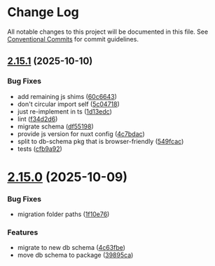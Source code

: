 # Change Log

All notable changes to this project will be documented in this file.
See [Conventional Commits](https://conventionalcommits.org) for commit guidelines.

## [2.15.1](https://github.com/Esposter/Esposter/compare/v2.15.0...v2.15.1) (2025-10-10)

### Bug Fixes

* add remaining js shims ([60c6643](https://github.com/Esposter/Esposter/commit/60c66434c940ca9610333e68e10a246fa7772716))
* don't circular import self ([5c04718](https://github.com/Esposter/Esposter/commit/5c047189d8faddcdc296cb79655954c0411a398c))
* just re-implement in ts ([1d13edc](https://github.com/Esposter/Esposter/commit/1d13edcd94d52da3555377b9d943e66febcc6bc4))
* lint ([f34d2d6](https://github.com/Esposter/Esposter/commit/f34d2d6f28a1923ad45e409a073e28006d2e4f11))
* migrate schema ([df55198](https://github.com/Esposter/Esposter/commit/df55198279c3cfd62913bc2e959287fe82d0d0d2))
* provide js version for nuxt config ([4c7bdac](https://github.com/Esposter/Esposter/commit/4c7bdac0c60c15001efb69d90e194fb77d957ead))
* split to db-schema pkg that is browser-friendly ([549fcac](https://github.com/Esposter/Esposter/commit/549fcacfe755039fb2a85e17baaa11f2ddfc6d4f))
* tests ([cfb9a92](https://github.com/Esposter/Esposter/commit/cfb9a92579f4a591be9cd0aac3a7f4cecfd8e26f))

# [2.15.0](https://github.com/Esposter/Esposter/compare/v2.14.0...v2.15.0) (2025-10-09)

### Bug Fixes

* migration folder paths ([1f10e76](https://github.com/Esposter/Esposter/commit/1f10e761f56f717f2b4db02d8553aac0c3f79dd6))

### Features

* migrate to new db schema ([4c63fbe](https://github.com/Esposter/Esposter/commit/4c63fbe289ce89ed18001e09cf6970501a15c9bb))
* move db schema to package ([39895ca](https://github.com/Esposter/Esposter/commit/39895cab56fbe31d35f6178e2cdd7e5bf0a37ab7))

